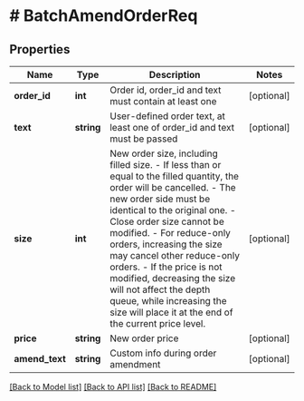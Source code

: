 # # BatchAmendOrderReq

## Properties

Name | Type | Description | Notes
------------ | ------------- | ------------- | -------------
**order_id** | **int** | Order id, order_id and text must contain at least one | [optional] 
**text** | **string** | User-defined order text, at least one of order_id and text must be passed | [optional] 
**size** | **int** | New order size, including filled size. - If less than or equal to the filled quantity, the order will be cancelled. - The new order side must be identical to the original one. - Close order size cannot be modified. - For reduce-only orders, increasing the size may cancel other reduce-only orders. - If the price is not modified, decreasing the size will not affect the depth queue, while increasing the size will place it at the end of the current price level. | [optional] 
**price** | **string** | New order price | [optional] 
**amend_text** | **string** | Custom info during order amendment | [optional] 

[[Back to Model list]](../../README.md#documentation-for-models) [[Back to API list]](../../README.md#documentation-for-api-endpoints) [[Back to README]](../../README.md)
